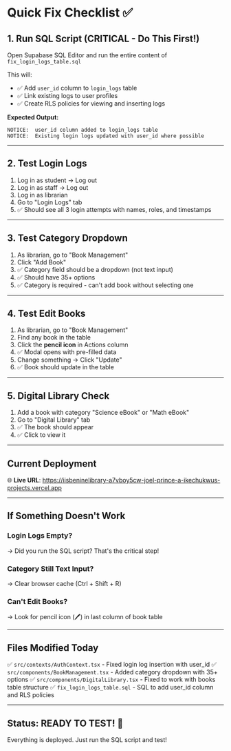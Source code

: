 # Quick Fix Checklist ✅

## 1. Run SQL Script (CRITICAL - Do This First!)

Open Supabase SQL Editor and run the entire content of `fix_login_logs_table.sql`

This will:
- ✅ Add `user_id` column to `login_logs` table
- ✅ Link existing logs to user profiles
- ✅ Create RLS policies for viewing and inserting logs

**Expected Output:**
```
NOTICE:  user_id column added to login_logs table
NOTICE:  Existing login logs updated with user_id where possible
```

---

## 2. Test Login Logs

1. Log in as student → Log out
2. Log in as staff → Log out
3. Log in as librarian
4. Go to "Login Logs" tab
5. ✅ Should see all 3 login attempts with names, roles, and timestamps

---

## 3. Test Category Dropdown

1. As librarian, go to "Book Management"
2. Click "Add Book"
3. ✅ Category field should be a dropdown (not text input)
4. ✅ Should have 35+ options
5. ✅ Category is required - can't add book without selecting one

---

## 4. Test Edit Books

1. As librarian, go to "Book Management"
2. Find any book in the table
3. Click the **pencil icon** in Actions column
4. ✅ Modal opens with pre-filled data
5. Change something → Click "Update"
6. ✅ Book should update in the table

---

## 5. Digital Library Check

1. Add a book with category "Science eBook" or "Math eBook"
2. Go to "Digital Library" tab
3. ✅ The book should appear
4. ✅ Click to view it

---

## Current Deployment

🌐 **Live URL**: https://iisbeninelibrary-a7vboy5cw-joel-prince-a-ikechukwus-projects.vercel.app

---

## If Something Doesn't Work

### Login Logs Empty?
→ Did you run the SQL script? That's the critical step!

### Category Still Text Input?
→ Clear browser cache (Ctrl + Shift + R)

### Can't Edit Books?
→ Look for pencil icon (🖊️) in last column of book table

---

## Files Modified Today

✅ `src/contexts/AuthContext.tsx` - Fixed login log insertion with user_id
✅ `src/components/BookManagement.tsx` - Added category dropdown with 35+ options
✅ `src/components/DigitalLibrary.tsx` - Fixed to work with books table structure
✅ `fix_login_logs_table.sql` - SQL to add user_id column and RLS policies

---

## Status: READY TO TEST! 🚀

Everything is deployed. Just run the SQL script and test! 
